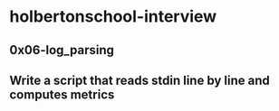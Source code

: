 # holbertonschool-interview

## 0x06-log_parsing

## Write a script that reads stdin line by line and computes metrics
